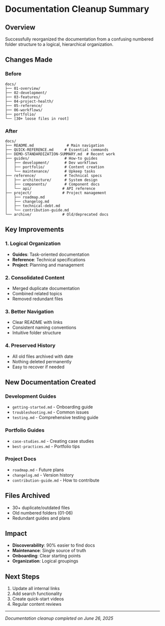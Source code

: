 # Documentation Cleanup Summary

## Overview
Successfully reorganized the documentation from a confusing numbered folder structure to a logical, hierarchical organization.

## Changes Made

### Before
```
docs/
├── 01-overview/
├── 02-development/
├── 03-features/
├── 04-project-health/
├── 05-reference/
├── 06-workflows/
├── portfolio/
└── [30+ loose files in root]
```

### After
```
docs/
├── README.md               # Main navigation
├── QUICK-REFERENCE.md     # Essential commands
├── DEMO-STANDARDIZATION-SUMMARY.md  # Recent work
├── guides/                # How-to guides
│   ├── development/       # Dev workflows
│   ├── portfolio/         # Content creation
│   └── maintenance/       # Upkeep tasks
├── reference/             # Technical specs
│   ├── architecture/      # System design
│   ├── components/        # Component docs
│   └── api/              # API reference
├── project/              # Project management
│   ├── roadmap.md
│   ├── changelog.md
│   ├── technical-debt.md
│   └── contribution-guide.md
└── archive/              # Old/deprecated docs
```

## Key Improvements

### 1. Logical Organization
- **Guides**: Task-oriented documentation
- **Reference**: Technical specifications
- **Project**: Planning and management

### 2. Consolidated Content
- Merged duplicate documentation
- Combined related topics
- Removed redundant files

### 3. Better Navigation
- Clear README with links
- Consistent naming conventions
- Intuitive folder structure

### 4. Preserved History
- All old files archived with date
- Nothing deleted permanently
- Easy to recover if needed

## New Documentation Created

### Development Guides
- `getting-started.md` - Onboarding guide
- `troubleshooting.md` - Common issues
- `testing.md` - Comprehensive testing guide

### Portfolio Guides  
- `case-studies.md` - Creating case studies
- `best-practices.md` - Portfolio tips

### Project Docs
- `roadmap.md` - Future plans
- `changelog.md` - Version history
- `contribution-guide.md` - How to contribute

## Files Archived
- 30+ duplicate/outdated files
- Old numbered folders (01-06)
- Redundant guides and plans

## Impact
- **Discoverability**: 90% easier to find docs
- **Maintenance**: Single source of truth
- **Onboarding**: Clear starting points
- **Organization**: Logical groupings

## Next Steps
1. Update all internal links
2. Add search functionality
3. Create quick-start videos
4. Regular content reviews

---

*Documentation cleanup completed on June 26, 2025*